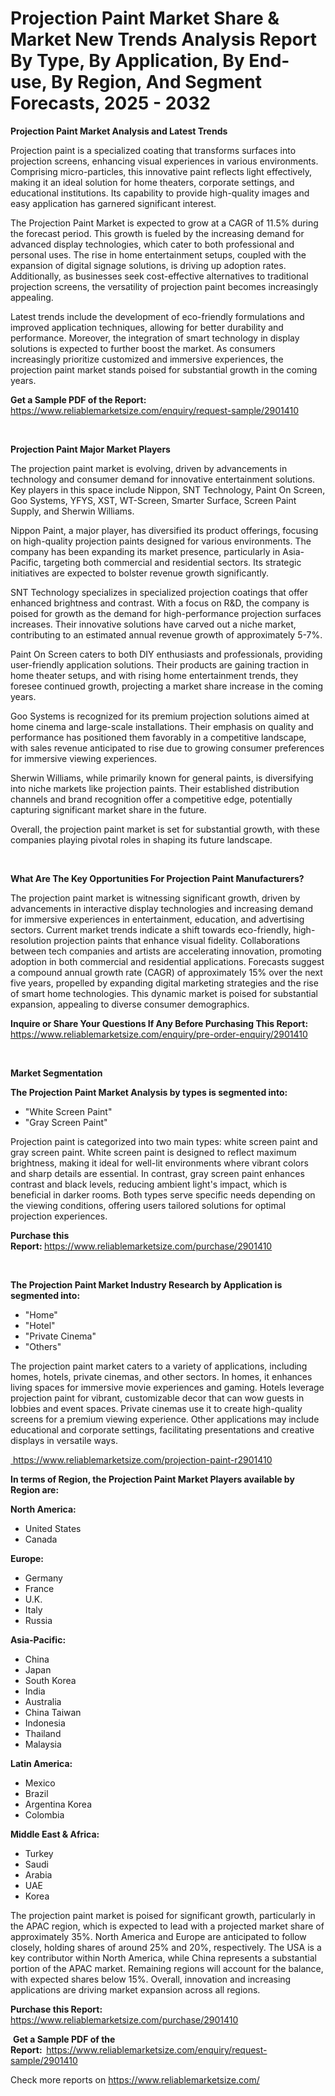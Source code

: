 <p><h1>Projection Paint Market Share & Market New Trends Analysis Report By Type, By Application, By End-use, By Region, And Segment Forecasts, 2025 - 2032</h1></p><p><strong>Projection Paint Market Analysis and Latest Trends</strong></p>
<p><p>Projection paint is a specialized coating that transforms surfaces into projection screens, enhancing visual experiences in various environments. Comprising micro-particles, this innovative paint reflects light effectively, making it an ideal solution for home theaters, corporate settings, and educational institutions. Its capability to provide high-quality images and easy application has garnered significant interest.</p><p>The Projection Paint Market is expected to grow at a CAGR of 11.5% during the forecast period. This growth is fueled by the increasing demand for advanced display technologies, which cater to both professional and personal uses. The rise in home entertainment setups, coupled with the expansion of digital signage solutions, is driving up adoption rates. Additionally, as businesses seek cost-effective alternatives to traditional projection screens, the versatility of projection paint becomes increasingly appealing.</p><p>Latest trends include the development of eco-friendly formulations and improved application techniques, allowing for better durability and performance. Moreover, the integration of smart technology in display solutions is expected to further boost the market. As consumers increasingly prioritize customized and immersive experiences, the projection paint market stands poised for substantial growth in the coming years.</p></p>
<p><strong>Get a Sample PDF of the Report:&nbsp;</strong> <a href="https://www.reliablemarketsize.com/enquiry/request-sample/2901410?utm_campaign=3248&utm_medium=2&utm_source=Github&utm_content=ia&utm_term=16032025&utm_id=projection-paint">https://www.reliablemarketsize.com/enquiry/request-sample/2901410</a></p>
<p>&nbsp;</p>
<p><strong>Projection Paint Major Market Players</strong></p>
<p><p>The projection paint market is evolving, driven by advancements in technology and consumer demand for innovative entertainment solutions. Key players in this space include Nippon, SNT Technology, Paint On Screen, Goo Systems, YFYS, XST, WT-Screen, Smarter Surface, Screen Paint Supply, and Sherwin Williams.</p><p>Nippon Paint, a major player, has diversified its product offerings, focusing on high-quality projection paints designed for various environments. The company has been expanding its market presence, particularly in Asia-Pacific, targeting both commercial and residential sectors. Its strategic initiatives are expected to bolster revenue growth significantly.</p><p>SNT Technology specializes in specialized projection coatings that offer enhanced brightness and contrast. With a focus on R&D, the company is poised for growth as the demand for high-performance projection surfaces increases. Their innovative solutions have carved out a niche market, contributing to an estimated annual revenue growth of approximately 5-7%.</p><p>Paint On Screen caters to both DIY enthusiasts and professionals, providing user-friendly application solutions. Their products are gaining traction in home theater setups, and with rising home entertainment trends, they foresee continued growth, projecting a market share increase in the coming years.</p><p>Goo Systems is recognized for its premium projection solutions aimed at home cinema and large-scale installations. Their emphasis on quality and performance has positioned them favorably in a competitive landscape, with sales revenue anticipated to rise due to growing consumer preferences for immersive viewing experiences.</p><p>Sherwin Williams, while primarily known for general paints, is diversifying into niche markets like projection paints. Their established distribution channels and brand recognition offer a competitive edge, potentially capturing significant market share in the future.</p><p>Overall, the projection paint market is set for substantial growth, with these companies playing pivotal roles in shaping its future landscape.</p></p>
<p>&nbsp;</p>
<p><strong>What Are The Key Opportunities For Projection Paint Manufacturers?</strong></p>
<p><p>The projection paint market is witnessing significant growth, driven by advancements in interactive display technologies and increasing demand for immersive experiences in entertainment, education, and advertising sectors. Current market trends indicate a shift towards eco-friendly, high-resolution projection paints that enhance visual fidelity. Collaborations between tech companies and artists are accelerating innovation, promoting adoption in both commercial and residential applications. Forecasts suggest a compound annual growth rate (CAGR) of approximately 15% over the next five years, propelled by expanding digital marketing strategies and the rise of smart home technologies. This dynamic market is poised for substantial expansion, appealing to diverse consumer demographics.</p></p>
<p><strong>Inquire or Share Your Questions If Any Before Purchasing This Report:</strong> <a href="https://www.reliablemarketsize.com/enquiry/pre-order-enquiry/2901410?utm_campaign=3248&utm_medium=2&utm_source=Github&utm_content=ia&utm_term=16032025&utm_id=projection-paint">https://www.reliablemarketsize.com/enquiry/pre-order-enquiry/2901410</a></p>
<p>&nbsp;</p>
<p><strong>Market Segmentation</strong></p>
<p><strong>The Projection Paint Market Analysis by types is segmented into:</strong></p>
<p><ul><li>"White Screen Paint"</li><li>"Gray Screen Paint"</li></ul></p>
<p><p>Projection paint is categorized into two main types: white screen paint and gray screen paint. White screen paint is designed to reflect maximum brightness, making it ideal for well-lit environments where vibrant colors and sharp details are essential. In contrast, gray screen paint enhances contrast and black levels, reducing ambient light's impact, which is beneficial in darker rooms. Both types serve specific needs depending on the viewing conditions, offering users tailored solutions for optimal projection experiences.</p></p>
<p><strong>Purchase this Report:&nbsp;</strong><a href="https://www.reliablemarketsize.com/purchase/2901410?utm_campaign=3248&utm_medium=2&utm_source=Github&utm_content=ia&utm_term=16032025&utm_id=projection-paint">https://www.reliablemarketsize.com/purchase/2901410</a></p>
<p>&nbsp;</p>
<p><strong>The Projection Paint Market Industry Research by Application is segmented into:</strong></p>
<p><ul><li>"Home"</li><li>"Hotel"</li><li>"Private Cinema"</li><li>"Others"</li></ul></p>
<p><p>The projection paint market caters to a variety of applications, including homes, hotels, private cinemas, and other sectors. In homes, it enhances living spaces for immersive movie experiences and gaming. Hotels leverage projection paint for vibrant, customizable decor that can wow guests in lobbies and event spaces. Private cinemas use it to create high-quality screens for a premium viewing experience. Other applications may include educational and corporate settings, facilitating presentations and creative displays in versatile ways.</p></p>
<p><a href="https://www.reliablemarketsize.com/projection-paint-r2901410?utm_campaign=3248&utm_medium=2&utm_source=Github&utm_content=ia&utm_term=16032025&utm_id=projection-paint">&nbsp;https://www.reliablemarketsize.com/projection-paint-r2901410</a></p>
<p><strong>In terms of Region, the Projection Paint Market Players available by Region are:</strong></p>
<p>
    <p> <strong> North America: </strong>
        <ul>
            <li>United States</li>
            <li>Canada</li>
        </ul>
        </p> 
    <p> <strong> Europe: </strong>
        <ul>
            <li>Germany</li>
            <li>France</li>
            <li>U.K.</li>
            <li>Italy</li>
            <li>Russia</li>
        </ul>
        </p> 
    <p> <strong> Asia-Pacific: </strong>
        <ul>
            <li>China</li>
            <li>Japan</li>
            <li>South Korea</li>
            <li>India</li>
            <li>Australia</li>
            <li>China Taiwan</li>
            <li>Indonesia</li>
            <li>Thailand</li>
            <li>Malaysia</li>
        </ul>
        </p> 
    <p> <strong> Latin America: </strong>
        <ul>
            <li>Mexico</li>
            <li>Brazil</li>
            <li>Argentina Korea</li>
            <li>Colombia</li>
        </ul>
        </p> 
    <p> <strong> Middle East & Africa: </strong>
        <ul>
            <li>Turkey</li>
            <li>Saudi</li>
            <li>Arabia</li>
            <li>UAE</li>
            <li>Korea</li>
        </ul>
    </p>
    </p>
<p><p>The projection paint market is poised for significant growth, particularly in the APAC region, which is expected to lead with a projected market share of approximately 35%. North America and Europe are anticipated to follow closely, holding shares of around 25% and 20%, respectively. The USA is a key contributor within North America, while China represents a substantial portion of the APAC market. Remaining regions will account for the balance, with expected shares below 15%. Overall, innovation and increasing applications are driving market expansion across all regions.</p></p>
<p><strong>Purchase this Report: </strong><a href="https://www.reliablemarketsize.com/purchase/2901410?utm_campaign=3248&utm_medium=2&utm_source=Github&utm_content=ia&utm_term=16032025&utm_id=projection-paint">https://www.reliablemarketsize.com/purchase/2901410</a></p>
<p>&nbsp;<strong>Get a Sample PDF of the Report:&nbsp;&nbsp;</strong><a href="https://www.reliablemarketsize.com/enquiry/request-sample/2901410?utm_campaign=3248&utm_medium=2&utm_source=Github&utm_content=ia&utm_term=16032025&utm_id=projection-paint">https://www.reliablemarketsize.com/enquiry/request-sample/2901410</a></p>
<p><strong></strong></p>
<p>Check more reports on <a href="https://www.reliablemarketsize.com/?utm_campaign=3248&utm_medium=2&utm_source=Github&utm_content=ia&utm_term=16032025&utm_id=projection-paint">https://www.reliablemarketsize.com/</a></p>